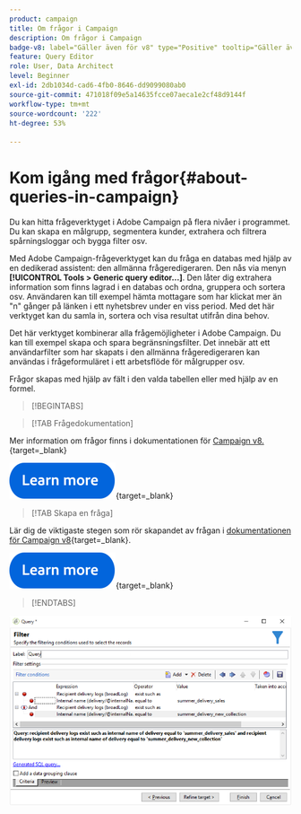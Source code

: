 ```yaml
---
product: campaign
title: Om frågor i Campaign
description: Om frågor i Campaign
badge-v8: label="Gäller även för v8" type="Positive" tooltip="Gäller även Campaign v8"
feature: Query Editor
role: User, Data Architect
level: Beginner
exl-id: 2db1034d-cad6-4fb0-8646-dd9099080ab0
source-git-commit: 471018f09e5a14635fcce07aeca1e2cf48d9144f
workflow-type: tm+mt
source-wordcount: '222'
ht-degree: 53%

---
```


# Kom igång med frågor{#about-queries-in-campaign}



Du kan hitta frågeverktyget i Adobe Campaign på flera nivåer i programmet. Du kan skapa en målgrupp, segmentera kunder, extrahera och filtrera spårningsloggar och bygga filter osv.

Med Adobe Campaign-frågeverktyget kan du fråga en databas med hjälp av en dedikerad assistent: den allmänna frågeredigeraren. Den nås via menyn **[!UICONTROL Tools > Generic query editor...]**. Den låter dig extrahera information som finns lagrad i en databas och ordna, gruppera och sortera osv. Användaren kan till exempel hämta mottagare som har klickat mer än &quot;n&quot; gånger på länken i ett nyhetsbrev under en viss period. Med det här verktyget kan du samla in, sortera och visa resultat utifrån dina behov.

Det här verktyget kombinerar alla frågemöjligheter i Adobe Campaign. Du kan till exempel skapa och spara begränsningsfilter. Det innebär att ett användarfilter som har skapats i den allmänna frågeredigeraren kan användas i frågeformuläret i ett arbetsflöde för målgrupper osv.

Frågor skapas med hjälp av fält i den valda tabellen eller med hjälp av en formel.

>[!BEGINTABS]

>[!TAB Frågedokumentation]

Mer information om frågor finns i dokumentationen för [Campaign v8.](https://experienceleague.adobe.com/sv/docs/campaign/automation/workflows/wf-activities/activities){target=_blank}


[![bild](../../assets/do-not-localize/learn-more-button.svg)](https://experienceleague.adobe.com/sv/docs/campaign/automation/workflows/wf-activities/activities){target=_blank}


>[!TAB Skapa en fråga]

Lär dig de viktigaste stegen som rör skapandet av frågan i [dokumentationen för Campaign v8](https://experienceleague.adobe.com/sv/docs/campaign/automation/workflows/wf-activities/targeting-activities/query){target=_blank}.

[![bild](../../assets/do-not-localize/learn-more-button.svg)](https://experienceleague.adobe.com/sv/docs/campaign/automation/workflows/wf-activities/targeting-activities/query){target=_blank}

>[!ENDTABS]

![Skärmbild som visar ett exempel på en fråga.](assets/query_recipients_4.png)
